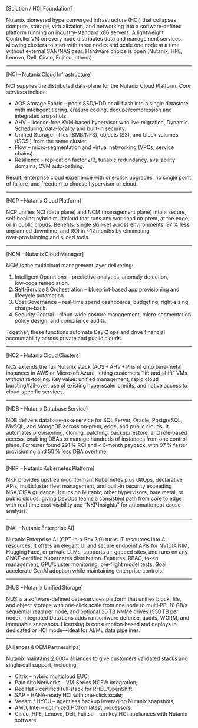 [Solution / HCI Foundation]

Nutanix pioneered hyperconverged infrastructure (HCI) that collapses compute, storage, virtualization, and networking into a software‑defined platform running on industry‑standard x86 servers. A lightweight Controller VM on every node distributes data and management services, allowing clusters to start with three nodes and scale one node at a time without external SAN/NAS gear. Hardware choice is open (Nutanix, HPE, Lenovo, Dell, Cisco, Fujitsu, others).

----

[NCI – Nutanix Cloud Infrastructure]

NCI supplies the distributed data‑plane for the Nutanix Cloud Platform. Core services include:
 - AOS Storage Fabric – pools SSD/HDD or all‑flash into a single datastore with intelligent tiering, erasure coding, dedupe/compression and integrated snapshots.
 - AHV – license‑free KVM‑based hypervisor with live‑migration, Dynamic Scheduling, data‑locality and built‑in security.
 - Unified Storage – files (SMB/NFS), objects (S3), and block volumes (iSCSI) from the same cluster.
 - Flow – micro‑segmentation and virtual networking (VPCs, service chains).
 - Resilience – replication factor 2/3, tunable redundancy, availability domains, CVM auto‑pathing.

Result: enterprise cloud experience with one‑click upgrades, no single point of failure, and freedom to choose hypervisor or cloud.

----

[NCP – Nutanix Cloud Platform]

NCP unifies NCI (data plane) and NCM (management plane) into a secure, self‑healing hybrid multicloud that runs any workload on‑prem, at the edge, or in public clouds. Benefits: single skill‑set across environments, 97 % less unplanned downtime, and ROI in ~12 months by eliminating over‑provisioning and siloed tools.

----

[NCM – Nutanix Cloud Manager]

NCM is the multicloud management layer delivering:
 1. Intelligent Operations – predictive analytics, anomaly detection, low‑code remediation.
 2. Self‑Service & Orchestration – blueprint‑based app provisioning and lifecycle automation.
 3. Cost Governance – real‑time spend dashboards, budgeting, right‑sizing, charge‑back.
 4. Security Central – cloud‑wide posture management, micro‑segmentation policy design, and compliance audits.

Together, these functions automate Day‑2 ops and drive financial accountability across private and public clouds.

----

[NC2 – Nutanix Cloud Clusters]

NC2 extends the full Nutanix stack (AOS + AHV + Prism) onto bare‑metal instances in AWS or Microsoft Azure, letting customers “lift‑and‑shift” VMs without re‑tooling. Key value: unified management, rapid cloud bursting/fail‑over, use of existing hyperscaler credits, and native access to cloud‑specific services.

----

[NDB – Nutanix Database Service]

NDB delivers database‑as‑a‑service for SQL Server, Oracle, PostgreSQL, MySQL, and MongoDB across on‑prem, edge, and public clouds. It automates provisioning, cloning, patching, backup/restore, and role‑based access, enabling DBAs to manage hundreds of instances from one control plane. Forrester found 291 % ROI and < 6‑month payback, with 97 % faster provisioning and 50 % less DBA overtime.

----

[NKP – Nutanix Kubernetes Platform]

NKP provides upstream‑conformant Kubernetes plus GitOps, declarative APIs, multicluster fleet management, and built‑in security exceeding NSA/CISA guidance. It runs on Nutanix, other hypervisors, bare metal, or public clouds, giving DevOps teams a consistent path from core to edge with real‑time cost visibility and “NKP Insights” for automatic root‑cause analysis.

----

[NAI – Nutanix Enterprise AI]

Nutanix Enterprise AI (GPT‑in‑a‑Box 2.0) turns IT resources into AI resources. It offers an elegant UI and secure endpoint APIs for NVIDIA NIM, Hugging Face, or private LLMs, supports air‑gapped sites, and runs on any CNCF‑certified Kubernetes distribution. Features: RBAC, token management, GPU/cluster monitoring, pre‑flight model tests. Goal: accelerate GenAI adoption while maintaining enterprise controls.

----

[NUS – Nutanix Unified Storage]

NUS is a software‑defined data‑services platform that unifies block, file, and object storage with one‑click scale from one node to multi‑PB, 10 GB/s sequential read per node, and optional 30 TB NVMe drives (550 TB per node). Integrated Data Lens adds ransomware defense, audits, WORM, and immutable snapshots. Licensing is consumption‑based and deploys in dedicated or HCI mode—ideal for AI/ML data pipelines.

----

[Alliances & OEM Partnerships]

Nutanix maintains 2,000+ alliances to give customers validated stacks and single‑call support, including:
 - Citrix – hybrid multicloud EUC;
 - Palo Alto Networks – VM‑Series NGFW integration;
 - Red Hat – certified full‑stack for RHEL/OpenShift;
 - SAP – HANA‑ready HCI with one‑click scale;
 - Veeam / HYCU – agentless backup leveraging Nutanix snapshots;
 - AMD, Intel – optimized HCI on latest processors;
 - Cisco, HPE, Lenovo, Dell, Fujitsu – turnkey HCI appliances with Nutanix software.

